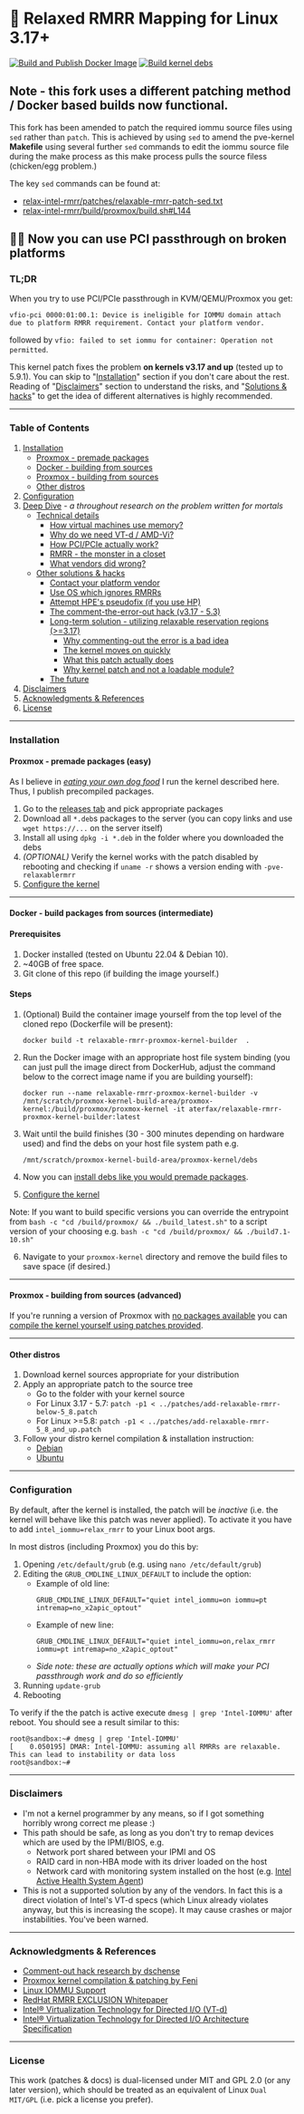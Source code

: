 # 🍻 Relaxed RMRR Mapping for Linux 3.17+
[![Build and Publish Docker Image](https://github.com/Aterfax/relax-intel-rmrr/actions/workflows/docker-publish.yml/badge.svg)](https://github.com/Aterfax/relax-intel-rmrr/actions/workflows/docker-publish.yml)
[![Build kernel debs](https://github.com/Aterfax/relax-intel-rmrr/actions/workflows/build-kernel-debs.yml/badge.svg)](https://github.com/Aterfax/relax-intel-rmrr/actions/workflows/build-kernel-debs.yml)
## Note - this fork uses a different patching method / Docker based builds now functional.

This fork has been amended to patch the required iommu source files using ``sed`` rather than ``patch``. This is achieved by using ``sed`` to amend the pve-kernel **Makefile** using several further ``sed`` commands to edit the iommu source file during the make process as this make process pulls the source filess (chicken/egg problem.)

The key ``sed`` commands can be found at:

-  [relax-intel-rmrr/patches/relaxable-rmrr-patch-sed.txt](patches/relaxable-rmrr-patch-sed.txt)
-  [relax-intel-rmrr/build/proxmox/build.sh#L144](build/proxmox/build.sh#L144)


## 🐧💨 Now you can use PCI passthrough on broken platforms

### TL;DR
When you try to use PCI/PCIe passthrough in KVM/QEMU/Proxmox you get:
```
vfio-pci 0000:01:00.1: Device is ineligible for IOMMU domain attach due to platform RMRR requirement. Contact your platform vendor.
```
followed by `vfio: failed to set iommu for container: Operation not permitted`.

This kernel patch fixes the problem **on kernels v3.17 and up** (tested up to 5.9.1). You can skip to "[Installation](README.md#installation)" 
section if you don't care about the rest. Reading of "[Disclaimers](README.md#disclaimers)" section to understand the 
risks, and "[Solutions & hacks](deep-dive.md#other-solutions--hacks)" to get the idea of different alternatives is 
highly recommended.

---

### Table of Contents
1. [Installation](README.md#installation)
    - [Proxmox - premade packages](README.md#proxmox---premade-packages-easy)
    - [Docker - building from sources](README.md#docker---build-packages-from-sources-intermediate)
    - [Proxmox - building from sources](README.md#proxmox---building-from-sources-advanced)
    - [Other distros](README.md#other-distros)
2. [Configuration](README.md#configuration)
3. [Deep Dive](deep-dive.md) - *a throughout research on the problem written for mortals*
    - [Technical details](deep-dive.md#technical-details)
        - [How virtual machines use memory?](deep-dive.md#how-virtual-machines-use-memory)
        - [Why do we need VT-d / AMD-Vi?](deep-dive.md#why-do-we-need-vt-d--amd-vi)
        - [How PCI/PCIe actually work?](deep-dive.md#how-pcipcie-actually-work)
        - [RMRR - the monster in a closet](deep-dive.md#rmrr---the-monster-in-a-closet)
        - [What vendors did wrong?](deep-dive.md#what-vendors-did-wrong)
    - [Other solutions & hacks](deep-dive.md#other-solutions--hacks)
        - [Contact your platform vendor](deep-dive.md#contact-your-platform-vendor)
        - [Use OS which ignores RMRRs](deep-dive.md#use-os-which-ignores-rmrrs)
        - [Attempt HPE's pseudofix (if you use HP)](deep-dive.md#attempt-hpes-pseudofix-if-you-use-hp)
        - [The comment-the-error-out hack (v3.17 - 5.3)](deep-dive.md#the-comment-the-error-out-hack-v317---53)
        - [Long-term solution - utilizing relaxable reservation regions (>=3.17)](deep-dive.md#long-term-solution---utilizing-relaxable-reservation-regions-317)
          - [Why commenting-out the error is a bad idea](deep-dive.md#why-commenting-out-the-error-is-a-bad-idea)
          - [The kernel moves on quickly](deep-dive.md#the-kernel-moves-on-quickly)
          - [What this patch actually does](deep-dive.md#what-this-patch-actually-does)
          - [Why kernel patch and not a loadable module?](deep-dive.md#why-kernel-patch-and-not-a-loadable-module)
        - [The future](deep-dive.md#the-future)    
4. [Disclaimers](README.md#disclaimers)
5. [Acknowledgments & References](README.md#acknowledgments--references)
6. [License](README.md#license)

---

### Installation

#### Proxmox - premade packages (easy)
As I believe in *[eating your own dog food](https://en.wikipedia.org/wiki/Eating_your_own_dog_food)* I run the kernel
described here. Thus, I publish precompiled packages.

1. Go to the [releases tab](https://github.com/Aterfax/relax-intel-rmrr/releases) and pick appropriate packages
2. Download all `*.deb`s packages to the server (you can copy links and use `wget https://...` on the server itself)
3. Install all using `dpkg -i *.deb` in the folder where you downloaded the debs
4. *(OPTIONAL)* Verify the kernel works with the patch disabled by rebooting and checking if `uname -r` shows a version 
   ending with `-pve-relaxablermrr`
5. [Configure the kernel](README.md#configuration)

---
#### Docker - build packages from sources (intermediate)

#### Prerequisites
1. Docker installed (tested on Ubuntu 22.04 & Debian 10).
2. ~40GB of free space.
3. Git clone of this repo (if building the image yourself.)

#### Steps

1. (Optional) Build the container image yourself from the top level of the cloned repo (Dockerfile will be present):  

   `docker build -t relaxable-rmrr-proxmox-kernel-builder  .`

2. Run the Docker image with an appropriate host file system binding (you can just pull the image direct from DockerHub, adjust the command below to the correct image name if you are building yourself):

   `docker run --name relaxable-rmrr-proxmox-kernel-builder -v /mnt/scratch/proxmox-kernel-build-area/proxmox-kernel:/build/proxmox/proxmox-kernel -it aterfax/relaxable-rmrr-proxmox-kernel-builder:latest`

3. Wait until the build finishes (30 - 300 minutes depending on hardware used) and find the debs on your host file system path e.g. 

   `/mnt/scratch/proxmox-kernel-build-area/proxmox-kernel/debs`
   
4. Now you can [install debs like you would premade packages](README.md#proxmox---premade-packages-easy).

5. [Configure the kernel](README.md#configuration)
   
Note: If you want to build specific versions you can override the entrypoint from `bash -c "cd /build/proxmox/ && ./build_latest.sh"` to a script version of your choosing e.g. `bash -c "cd /build/proxmox/ && ./build7.1-10.sh"`

6. Navigate to your `proxmox-kernel` directory and remove the build files to save space (if desired.)

---

#### Proxmox - building from sources (advanced)
If you're running a version of Proxmox with [no packages available](README.md#proxmox---premade-packages-easy) you can
[compile the kernel yourself using patches provided](build/proxmox/).

---

#### Other distros
1. Download kernel sources appropriate for your distribution
2. Apply an appropriate patch to the source tree
    - Go to the folder with your kernel source
    - For Linux 3.17 - 5.7: `patch -p1 < ../patches/add-relaxable-rmrr-below-5_8.patch`
    - For Linux >=5.8: `patch -p1 < ../patches/add-relaxable-rmrr-5_8_and_up.patch`
3. Follow your distro kernel compilation & installation instruction:
    - [Debian](https://wiki.debian.org/BuildADebianKernelPackage)
    - [Ubuntu](https://wiki.ubuntu.com/Kernel/BuildYourOwnKernel)

---

### Configuration
By default, after the kernel is installed, the patch will be *inactive* (i.e. the kernel will behave like this patch was
never applied). To activate it you have to add `intel_iommu=relax_rmrr` to your Linux boot args.

In most distros (including Proxmox) you do this by:
1. Opening `/etc/default/grub` (e.g. using `nano /etc/default/grub`)
2. Editing the `GRUB_CMDLINE_LINUX_DEFAULT` to include the option:
    - Example of old line:   
        ```
        GRUB_CMDLINE_LINUX_DEFAULT="quiet intel_iommu=on iommu=pt intremap=no_x2apic_optout"
        ```
    - Example of new line:
        ```
        GRUB_CMDLINE_LINUX_DEFAULT="quiet intel_iommu=on,relax_rmrr iommu=pt intremap=no_x2apic_optout"
        ```
    - *Side note: these are actually options which will make your PCI passthrough work and do so efficiently*
3. Running `update-grub`
4. Rebooting

To verify if the the patch is active execute `dmesg | grep 'Intel-IOMMU'` after reboot. You should see a result similar
 to this:
 
```
root@sandbox:~# dmesg | grep 'Intel-IOMMU'
[    0.050195] DMAR: Intel-IOMMU: assuming all RMRRs are relaxable. This can lead to instability or data loss
root@sandbox:~# 
```

---

### Disclaimers
 - I'm not a kernel programmer by any means, so if I got something horribly wrong correct me please :)
 - This path should be safe, as long as you don't try to remap devices which are used by the IPMI/BIOS, e.g.
   - Network port shared between your IPMI and OS
   - RAID card in non-HBA mode with its driver loaded on the host
   - Network card with monitoring system installed on the host (e.g. [Intel Active Health System Agent](https://support.hpe.com/hpesc/public/docDisplay?docId=emr_na-c04781229))
 - This is not a supported solution by any of the vendors. In fact this is a direct violation of Intel's VT-d specs 
   (which Linux already violates anyway, but this is increasing the scope). It may cause crashes or major instabilities.
   You've been warned.

---

### Acknowledgments & References
 - [Comment-out hack research by dschense](https://forum.proxmox.com/threads/hp-proliant-microserver-gen8-raidcontroller-hp-p410-passthrough-probleme.30547/post-155675)
 - [Proxmox kernel compilation & patching by Feni](https://forum.proxmox.com/threads/compile-proxmox-ve-with-patched-intel-iommu-driver-to-remove-rmrr-check.36374/) 
 - [Linux IOMMU Support](https://www.kernel.org/doc/html/latest/x86/intel-iommu.html)
 - [RedHat RMRR EXCLUSION Whitepaper](https://access.redhat.com/sites/default/files/attachments/rmrr-wp1.pdf)
 - [Intel® Virtualization Technology for Directed I/O (VT-d)](https://software.intel.com/content/www/us/en/develop/articles/intel-virtualization-technology-for-directed-io-vt-d-enhancing-intel-platforms-for-efficient-virtualization-of-io-devices.html)
 - [Intel® Virtualization Technology for Directed I/O Architecture Specification](https://software.intel.com/content/www/us/en/develop/download/intel-virtualization-technology-for-directed-io-architecture-specification.html)
 
--- 
 
### License
This work (patches & docs) is dual-licensed under MIT and GPL 2.0 (or any later version), which should be treated as an 
equivalent of Linux `Dual MIT/GPL` (i.e. pick a license you prefer).

